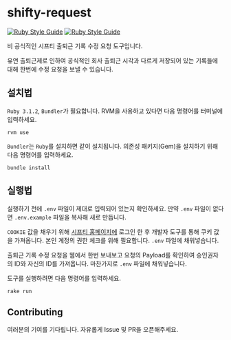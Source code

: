 # shifty-request
[![Ruby Style Guide](https://img.shields.io/badge/code_style-rubocop-brightgreen.svg)](https://github.com/rubocop/rubocop)
[![Ruby Style Guide](https://img.shields.io/badge/code_style-community-brightgreen.svg)](https://github.com/Shopify/ruby-style-guide)

비 공식적인 시프티 출퇴근 기록 수정 요청 도구입니다.

유연 출퇴근제로 인하여 공식적인 회사 출퇴근 시각과 다르게 저장되어 있는 기록들에 대해 한번에 수정 요청을 보낼 수 있습니다.

## 설치법

`Ruby 3.1.2`, `Bundler`가 필요합니다. RVM을 사용하고 있다면 다음 명령어를 터미널에 입력하세요.

```shell
rvm use
```

`Bundler`는 `Ruby`를 설치하면 같이 설치됩니다. 의존성 패키지(Gem)을 설치하기 위해 다음 명령어를 입력하세요. 

```shell
bundle install
```

## 실행법

실행하기 전에 `.env` 파일이 제대로 입력되어 있는지 확인하세요. 만약 `.env` 파일이 없다면 `.env.example` 파일을 복사해 새로 만듭니다.

`COOKIE` 값을 채우기 위해 [시프티 홈페이지에](https://shiftee.io) 로그인 한 후 개발자 도구를 통해 쿠키 값을 가져옵니다. 
본인 계정의 권한 체크를 위해 필요합니다. `.env` 파일에 채워넣습니다.

출퇴근 기록 수정 요청을 웹에서 한번 보내보고 요청의 Payload를 확인하여 승인권자의 ID와 자신의 ID를 가져옵니다. 마찬가지로 `.env` 파일에 채워넣습니다.

도구를 실행하려면 다음 명령어를 입력하세요.

```shell
rake run
```

## Contributing

여러분의 기여를 기다립니다. 자유롭게 Issue 및 PR을 오픈해주세요.
